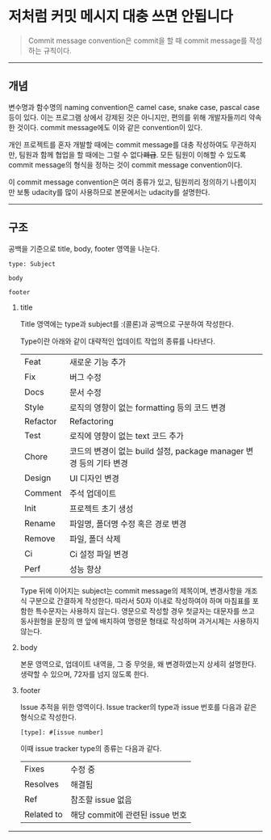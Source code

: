 # 저처럼 커밋 메시지 대충 쓰면 안됩니다

> Commit message convention은 commit을 할 때 commit message를 작성하는 규칙이다.

---

## 개념

변수명과 함수명의 naming convention은 camel case, snake case, pascal case 등이 있다. 이는 프로그램 상에서 강제된 것은 아니지만, 편의를 위해 개발자들끼리 약속한 것이다. commit message에도 이와 같은 convention이 있다.

개인 프로젝트를 혼자 개발할 때에는 commit message를 대충 작성하여도 무관하지만, 팀원과 함께 협업을 할 때에는 그럴 수 없다~~폐급~~. 모든 팀원이 이해할 수 있도록 commit message의 형식을 정하는 것이 commit message convention이다.

이 commit message convention은 여러 종류가 있고, 팀원끼리 정의하기 나름이지만 보통 udacity를 많이 사용하므로 본문에서는 udacity를 설명한다.

---

## 구조

공백을 기준으로 title, body, footer 영역을 나눈다.

```
type: Subject

body

footer
```

1. title

   Title 영역에는 type과 subject를 :(콜론)과 공백으로 구분하여 작성한다.

   Type이란 아래와 같이 대략적인 업데이트 작업의 종류를 나타낸다.

   |          |                                                                    |
   | -------- | ------------------------------------------------------------------ |
   | Feat     | 새로운 기능 추가                                                   |
   | Fix      | 버그 수정                                                          |
   | Docs     | 문서 수정                                                          |
   | Style    | 로직의 영향이 없는 formatting 등의 코드 변경                       |
   | Refactor | Refactoring                                                        |
   | Test     | 로직에 영향이 없는 text 코드 추가                                  |
   | Chore    | 코드의 변경이 없는 build 설정, package manager 변경 등의 기타 변경 |
   | Design   | UI 디자인 변경                                                     |
   | Comment  | 주석 업데이트                                                      |
   | Init     | 프로젝트 초기 생성                                                 |
   | Rename   | 파일명, 폴더명 수정 혹은 경로 변경                                 |
   | Remove   | 파일, 폴더 삭제                                                    |
   | Ci       | Ci 설정 파일 변경                                                  |
   | Perf     | 성능 향샹                                                          |

   Type 뒤에 이어지는 subject는 commit message의 제목이며, 변경사항을 개조식 구분으로 간결하게 작성한다. 따라서 50자 이내로 작성하여야 하며 마침표를 포함한 특수문자는 사용하지 않는다. 영문으로 작성할 경우 첫글자는 대문자를 쓰고 동사원형을 문장의 맨 앞에 배치하여 명령문 형태로 작성하며 과거시제는 사용하지 않는다.

2. body

   본문 영역으로, 업데이트 내역을, 그 중 무엇을, 왜 변경하였는지 상세히 설명한다. 생략할 수 있으며, 72자를 넘지 않도록 한다.

3. footer

   Issue 추적을 위한 영역이다. Issue tracker의 type과 issue 번호를 다음과 같은 형식으로 작성한다.

   ```
   [type]: #[issue number]
   ```

   이때 issue tracker type의 종류는 다음과 같다.

   |            |                                 |
   | ---------- | ------------------------------- |
   | Fixes      | 수정 중                         |
   | Resolves   | 해결됨                          |
   | Ref        | 참조할 issue 없음               |
   | Related to | 해당 commit에 관련된 issue 번호 |

---
